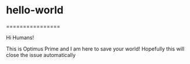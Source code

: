 # hello-world
================

Hi Humans!

This is Optimus Prime and I am here to save your world!
Hopefully this will close the issue automatically
